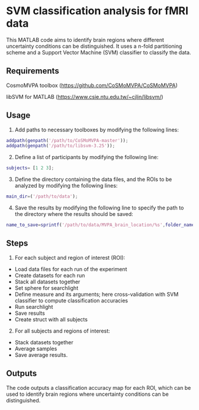 # SVM classification analysis for fMRI data
This MATLAB code aims to identify brain regions where different uncertainty conditions can be distinguished. It uses a n-fold partitioning scheme and a Support Vector Machine (SVM) classifier to classify the data.

## Requirements
CosmoMVPA toolbox (https://github.com/CoSMoMVPA/CoSMoMVPA)

libSVM for MATLAB (https://www.csie.ntu.edu.tw/~cjlin/libsvm/)

## Usage
1. Add paths to necessary toolboxes by modifying the following lines:

``` matlab
addpath(genpath('/path/to/CoSMoMVPA-master'));
addpath(genpath('/path/to/libsvm-3.25'));
```

2. Define a list of participants by modifying the following line:
``` matlab
subjects= [1 2 3];
```

3. Define the directory containing the data files, and the ROIs to be analyzed by modifying the following lines:
``` matlab
main_dir=('/path/to/data');
```

4. Save the results by modifying the following line to specify the path to the directory where the results should be saved:
``` matlab
name_to_save=sprintf('/path/to/data/MVPA_brain_location/%s',folder_name);
```

## Steps
1. For each subject and region of interest (ROI):
  - Load data files for each run of the experiment
  - Create datasets for each run
  - Stack all datasets together
  - Set sphere for searchlight
  - Define measure and its arguments; here cross-validation with SVM classifier to compute classification accuracies
  - Run searchlight
  - Save results
  - Create struct with all subjects

2. For all subjects and regions of interest:
  - Stack datasets together
  - Average samples
  - Save average results.
  
## Outputs
The code outputs a classification accuracy map for each ROI, which can be used to identify brain regions where uncertainty conditions can be distinguished.
